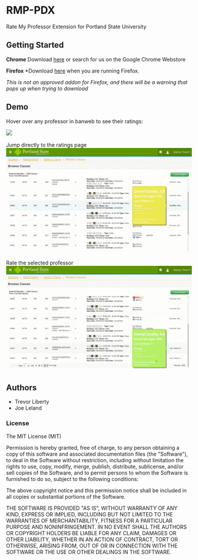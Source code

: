 # RMP-PDX
Rate My Professor Extension for Portland State University

## Getting Started
**Chrome**
Download [here](https://chrome.google.com/webstore/detail/portland-state-ratemyprof/hpfjccopidfknnnfogdldecealjmkaoc?hl=en)
or search for us on the Google Chrome Webstore

**Firefox**
\*Download [here](Extension.xpi) when you are running Firefox.

*This is not an approved addon for Firefox, and there will be a warning that pops up when trying to download*
## Demo

Hover over any professor in banweb to see their ratings:

![](colors.gif)

Jump directly to the ratings page
![](ratings.gif)

Rate the selected professor
![](ratem.gif)

## Authors
* Trevor Liberty
* Joe Leland

### License
The MIT License (MIT)



Permission is hereby granted, free of charge, to any person obtaining a copy of this software and associated documentation files (the "Software"), to deal in the Software without restriction, including without limitation the rights to use, copy, modify, merge, publish, distribute, sublicense, and/or sell copies of the Software, and to permit persons to whom the Software is furnished to do so, subject to the following conditions:

The above copyright notice and this permission notice shall be included in all copies or substantial portions of the Software.

THE SOFTWARE IS PROVIDED "AS IS", WITHOUT WARRANTY OF ANY KIND, EXPRESS OR IMPLIED, INCLUDING BUT NOT LIMITED TO THE WARRANTIES OF MERCHANTABILITY, FITNESS FOR A PARTICULAR PURPOSE AND NONINFRINGEMENT. IN NO EVENT SHALL THE AUTHORS OR COPYRIGHT HOLDERS BE LIABLE FOR ANY CLAIM, DAMAGES OR OTHER LIABILITY, WHETHER IN AN ACTION OF CONTRACT, TORT OR OTHERWISE, ARISING FROM, OUT OF OR IN CONNECTION WITH THE SOFTWARE OR THE USE OR OTHER DEALINGS IN THE SOFTWARE.
